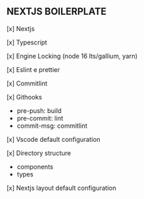 ## NEXTJS BOILERPLATE

[x] Nextjs

[x] Typescript

[x] Engine Locking (node 16 lts/gallium, yarn)

[x] Eslint e prettier

[x] Commitlint

[x] Githooks

- pre-push: build
- pre-commit: lint
- commit-msg: commitlint

[x] Vscode default configuration

[x] Directory structure

- components
- types

[x] Nextjs layout default configuration
